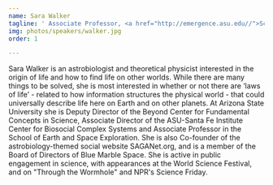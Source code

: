 ```yaml
---
name: Sara Walker
tagline: ' Associate Professor, <a href="http://emergence.asu.edu//">School of Earth and Space Exploration at ASU</a>'
img: photos/speakers/walker.jpg
order: 1

---
```


Sara Walker is an astrobiologist and theoretical physicist interested in the origin of life and how to find life on other 
worlds. While there are many things to be solved, she is most interested in whether or not there are ‘laws of life’ - related
to how information structures the physical world - that could universally describe life here on Earth and on other planets.
At Arizona State University she is Deputy Director of the Beyond Center for Fundamental Concepts in Science,
Associate Director of the ASU-Santa Fe Institute Center for Biosocial Complex Systems and Associate Professor in the 
School of Earth and Space Exploration. She is also Co-founder of the astrobiology-themed social website SAGANet.org, 
and is a member of the Board of Directors of Blue Marble Space. She is active in public engagement in science, with appearances at the World Science Festival, and on "Through the Wormhole" and NPR's Science Friday.
